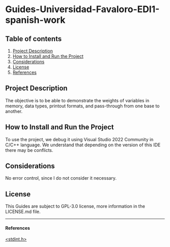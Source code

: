 # Guides-Universidad-Favaloro-EDI1-spanish-work

## Table of contents
1. [Project Description](#description)
2. [How to Install and Run the Project](#howto)
3. [Considerations](#considerations)
4. [License](#license)
5. [References](#references)

## Project Description <a name="description"></a>

The objective is to be able to demonstrate the weights of variables in memory, data types, printout formats, and pass-through from one base to another.

## How to Install and Run the Project <a name="howto"></a>

To use the project, we debug it using Visual Studio 2022 Community in C/C++ language. We understand that depending on the version of this IDE there may be conflicts.

## Considerations <a name="considerations"></a>

No error control, since I do not consider it necessary.

## License <a name="license"></a>
This Guides are subject to GPL-3.0 license, more information in the LICENSE.md file.

---

#### References <a name="references"></a>
[<stdint.h>](https://en.cppreference.com/w/c/types/integer)
